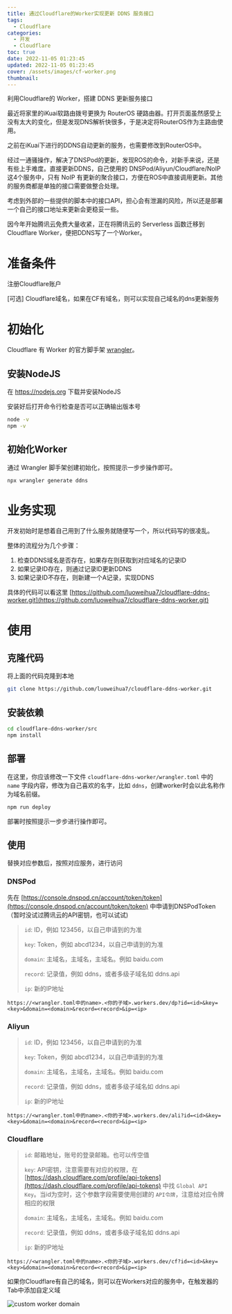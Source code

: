 ```yaml
---
title: 通过Cloudflare的Worker实现更新 DDNS 服务接口
tags:
  - Cloudflare
categories:
  - 开发
  - Cloudflare
toc: true
date: 2022-11-05 01:23:45
updated: 2022-11-05 01:23:45
cover: /assets/images/cf-worker.png
thumbnail:
---
```


利用Cloudflare的 Worker，搭建 DDNS 更新服务接口

<!-- more -->

最近将家里的iKuai软路由拨号更换为 RouterOS 硬路由器。打开页面虽然感受上没有太大的变化，但是发现DNS解析快很多，于是决定将RouterOS作为主路由使用。

之前在iKuai下进行的DDNS自动更新的服务，也需要修改到RouterOS中。

经过一通骚操作，解决了DNSPod的更新，发现ROS的命令，对新手来说，还是有些上手难度。直接更新DDNS，自己使用的 DNSPod/Aliyun/Cloudflare/NoIP 这4个服务中，只有 NoIP 有更新的聚合接口，方便在ROS中直接调用更新。其他的服务商都是单独的接口需要做整合处理。

考虑到外部的一些提供的脚本中的接口API，担心会有泄漏的风险，所以还是部署一个自己的接口地址来更新会更稳妥一些。

因今年开始腾讯云免费大量收紧，正在将腾讯云的 Serverless 函数迁移到 Cloudflare Worker，便把DDNS写了一个Worker。

# 准备条件

注册Cloudflare账户

[可选] Cloudflare域名，如果在CF有域名，则可以实现自己域名的dns更新服务


# 初始化

Cloudflare 有 Worker 的官方脚手架 [wrangler](https://developers.cloudflare.com/workers/wrangler/)。

## 安装NodeJS

在 https://nodejs.org 下载并安装NodeJS

安装好后打开命令行检查是否可以正确输出版本号
```sh
node -v
npm -v
```

## 初始化Worker

通过 Wrangler 脚手架创建初始化，按照提示一步步操作即可。

```sh
npx wrangler generate ddns
```

# 业务实现

开发初始时是想着自己用到了什么服务就随便写一个，所以代码写的很凌乱。

整体的流程分为几个步骤：

1. 检查DDNS域名是否存在，如果存在则获取到对应域名的记录ID
2. 如果记录ID存在，则通过记录ID更新DDNS
3. 如果记录ID不存在，则新建一个A记录，实现DDNS

具体的代码可以看这里 [https://github.com/luoweihua7/cloudflare-ddns-worker.git](https://github.com/luoweihua7/cloudflare-ddns-worker.git)

# 使用

## 克隆代码
将上面的代码克隆到本地

```sh
git clone https://github.com/luoweihua7/cloudflare-ddns-worker.git
```

## 安装依赖

```sh
cd cloudflare-ddns-worker/src
npm install
```

## 部署

在这里，你应该修改一下文件 `cloudflare-ddns-worker/wrangler.toml` 中的 `name` 字段内容，修改为自己喜欢的名字，比如 `ddns`，创建worker时会以此名称作为域名前缀。

```sh
npm run deploy
```

部署时按照提示一步步进行操作即可。

## 使用

替换对应参数后，按照对应服务，进行访问


### DNSPod

先在 [https://console.dnspod.cn/account/token/token](https://console.dnspod.cn/account/token/token) 中申请到DNSPodToken （暂时没试过腾讯云的API密钥，也可以试试)

> `id`: ID，例如 123456，以自己申请到的为准
> 
> `key`: Token，例如 abcd1234，以自己申请到的为准
> 
> `domain`: 主域名，主域名，主域名。例如 baidu.com
> 
> `record`: 记录值，例如 ddns，或者多级子域名如 ddns.api
> 
> `ip`: 新的IP地址



```
https://<wrangler.toml中的name>.<你的子域>.workers.dev/dp?id=<id>&key=<key>&domain=<domain>&record=<record>&ip=<ip>
```

### Aliyun

> `id`: ID，例如 123456，以自己申请到的为准
> 
> `key`: Token，例如 abcd1234，以自己申请到的为准
> 
> `domain`: 主域名，主域名，主域名。例如 baidu.com
> 
> `record`: 记录值，例如 ddns，或者多级子域名如 ddns.api
> 
> `ip`: 新的IP地址

```
https://<wrangler.toml中的name>.<你的子域>.workers.dev/ali?id=<id>&key=<key>&domain=<domain>&record=<record>&ip=<ip>
```

### Cloudflare

> `id`: 邮箱地址，账号的登录邮箱。也可以传空值
> 
> `key`: API密钥，注意需要有对应的权限，在 [https://dash.cloudflare.com/profile/api-tokens](https://dash.cloudflare.com/profile/api-tokens) 中找 `Global API Key`。当id为空时，这个参数字段需要使用创建的 `API令牌`，注意给对应令牌相应的权限
> 
> `domain`: 主域名，主域名，主域名。例如 baidu.com
> 
> `record`: 记录值，例如 ddns，或者多级子域名如 ddns.api
> 
> `ip`: 新的IP地址

```
https://<wrangler.toml中的name>.<你的子域>.workers.dev/cf?id=<id>&key=<key>&domain=<domain>&record=<record>&ip=<ip>
```

如果你Cloudflare有自己的域名，则可以在Workers对应的服务中，在触发器的Tab中添加自定义域

![custom worker domain](/assets/images/ddns-domain.png)

